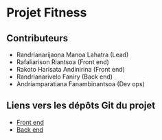 # Projet Fitness

## Contributeurs
- Randrianarijaona Manoa Lahatra (Lead)
- Rafaliarison Riantsoa (Front end)
- Rakoto Harisata Andinirina (Front end)
- Randrianarivelo Faniry (Back end)
- Andriamparatiana Fanambinantsoa (Dev ops)

## Liens vers les dépôts Git du projet
- [Front end](https://github.com/Anjara-org/fitness_front)
- [Back end](https://github.com/Anjara-org/fitness_back)
